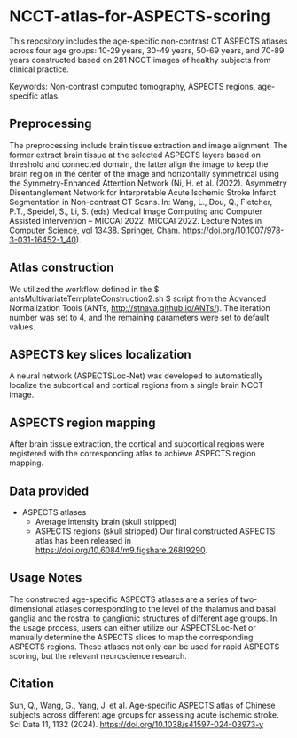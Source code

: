# NCCT-atlas-for-ASPECTS-scoring
This repository includes the age-specific non-contrast CT ASPECTS atlases across four age groups: 10-29 years, 30-49 years, 50-69 years, and 70-89 years constructed based on 281 NCCT images of healthy subjects from clinical practice. 

Keywords: Non-contrast computed tomography, ASPECTS regions, age-specific atlas. 

## Preprocessing
The preprocessing include brain tissue extraction and image alignment. The former extract brain tissue at the selected ASPECTS layers based on threshold and connected domain, the latter align the image to keep the brain region in the center of the image and horizontally symmetrical using the Symmetry-Enhanced Attention Network (Ni, H. et al. (2022). Asymmetry Disentanglement Network for Interpretable Acute Ischemic Stroke Infarct Segmentation in Non-contrast CT Scans. In: Wang, L., Dou, Q., Fletcher, P.T., Speidel, S., Li, S. (eds) Medical Image Computing and Computer Assisted Intervention – MICCAI 2022. MICCAI 2022. Lecture Notes in Computer Science, vol 13438. Springer, Cham. https://doi.org/10.1007/978-3-031-16452-1_40).

## Atlas construction
We utilized the workflow defined in the $ antsMultivariateTemplateConstruction2.sh $ script from the Advanced Normalization Tools (ANTs, http://stnava.github.io/ANTs/). The iteration number was set to 4, and the remaining parameters were set to default values.

## ASPECTS key slices localization
A neural network (ASPECTSLoc-Net) was developed to automatically localize the subcortical and cortical regions from a single brain NCCT image.  

## ASPECTS region mapping
After brain tissue extraction, the cortical and subcortical regions were registered with the corresponding atlas to achieve ASPECTS region mapping.

## Data provided 
* ASPECTS atlases
  * Average intensity brain (skull stripped)
  * ASPECTS regions (skull stripped)
Our final constructed ASPECTS atlas has been released in https://doi.org/10.6084/m9.figshare.26819290.
  
## Usage Notes 
The constructed age-specific ASPECTS atlases are a series of two-dimensional atlases corresponding to the level of the thalamus and basal ganglia and the rostral to ganglionic structures of different age groups. In the usage process, users can either utilize our ASPECTSLoc-Net or manually determine the ASPECTS slices to map the corresponding ASPECTS regions. These atlases not only can be used for rapid ASPECTS scoring, but the relevant neuroscience research.
  
## Citation
Sun, Q., Wang, G., Yang, J. et al. Age-specific ASPECTS atlas of Chinese subjects across different age groups for assessing acute ischemic stroke. Sci Data 11, 1132 (2024). https://doi.org/10.1038/s41597-024-03973-y
